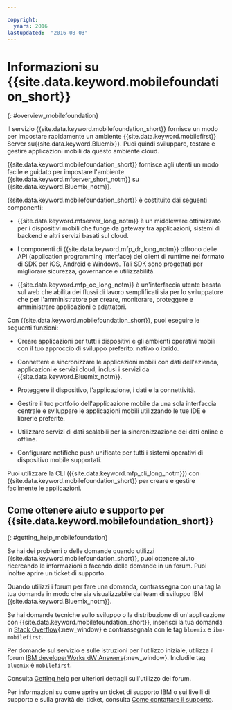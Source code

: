 ```yaml
---

copyright:
  years: 2016
lastupdated:  "2016-08-03"
---
```


#	Informazioni su {{site.data.keyword.mobilefoundation_short}}
{: #overview_mobilefoundation}

<!--Last updated: 03 August 2016
{: .last-updated}-->

Il servizio {{site.data.keyword.mobilefoundation_short}} fornisce un modo per impostare rapidamente un ambiente {{site.data.keyword.mobilefirst}} Server su{{site.data.keyword.Bluemix}}. Puoi quindi sviluppare, testare e gestire applicazioni mobili da questo ambiente cloud.

{{site.data.keyword.mobilefoundation_short}} fornisce agli utenti un modo facile e guidato per impostare l'ambiente {{site.data.keyword.mfserver_short_notm}} <!--in the {{site.data.keyword.containerlong}} --> su {{site.data.keyword.Bluemix_notm}}.

{{site.data.keyword.mobilefoundation_short}} è costituito dai seguenti componenti:

*	{{site.data.keyword.mfserver_long_notm}} è un middleware ottimizzato per i dispositivi mobili che funge da gateway tra applicazioni, sistemi di backend e altri servizi basati sul cloud.

*	I componenti di {{site.data.keyword.mfp_dr_long_notm}} offrono delle API (application programming interface) del client di runtime nel formato di SDK per iOS, Android e Windows. Tali SDK sono progettati per migliorare sicurezza, governance e utilizzabilità.

*	{{site.data.keyword.mfp_oc_long_notm}} è un'interfaccia utente basata sul web che abilita dei flussi di lavoro semplificati sia per lo sviluppatore che per l'amministratore per creare, monitorare, proteggere e amministrare applicazioni e adattatori.

Con {{site.data.keyword.mobilefoundation_short}}, puoi eseguire le seguenti funzioni:

*	Creare applicazioni per tutti i dispositivi e gli ambienti operativi mobili con il tuo approccio di sviluppo preferito: nativo o ibrido.

*	Connettere e sincronizzare le applicazioni mobili con dati dell'azienda, applicazioni e servizi cloud, inclusi i servizi da {{site.data.keyword.Bluemix_notm}}.

*	Proteggere il dispositivo, l'applicazione, i dati e la connettività.

*	Gestire il tuo portfolio dell'applicazione mobile da una sola interfaccia centrale e sviluppare le applicazioni mobili utilizzando le tue IDE e librerie preferite.

*	Utilizzare servizi di dati scalabili per la sincronizzazione dei dati online e offline.

*	Configurare notifiche push unificate per tutti i sistemi operativi di dispositivo mobile supportati.

Puoi utilizzare la CLI ({{site.data.keyword.mfp_cli_long_notm}}) con {{site.data.keyword.mobilefoundation_short}} per creare e gestire facilmente le applicazioni.

<!--{{site.data.keyword.mobilefoundation_short}} service provisions a container in your space in {{site.data.keyword.Bluemix_notm}}. You can see the details of the container that is created, view the container performance, and access the server logs from your {{site.data.keyword.Bluemix_notm}} dashboard.-->

## Come ottenere aiuto e supporto per {{site.data.keyword.mobilefoundation_short}}
{: #getting_help_mobilefoundation}

Se hai dei problemi o delle domande quando utilizzi {{site.data.keyword.mobilefoundation_short}}, puoi ottenere aiuto ricercando le informazioni o facendo delle domande in un forum. Puoi inoltre aprire un ticket di supporto.

Quando utilizzi i forum per fare una domanda, contrassegna con una tag la tua domanda in modo che sia visualizzabile dai team di sviluppo IBM {{site.data.keyword.Bluemix_notm}}.

Se hai domande tecniche sullo sviluppo o la distribuzione di un'applicazione con {{site.data.keyword.mobilefoundation_short}}, inserisci la tua domanda in [Stack Overflow](http://stackoverflow.com/search?q=ibm-mobilefirst+bluemix){:new_window} e contrassegnala con le tag `bluemix` e `ibm-mobilefirst`.

Per domande sul servizio e sulle istruzioni per l'utilizzo iniziale, utilizza il forum [IBM developerWorks dW Answers](https://developer.ibm.com/answers/topics/mobilefirst/?smartspace=bluemix){:new_window}. Includile tag `bluemix` e  `mobilefirst`.

Consulta [Getting help](https://www.{DomainName}/docs/support/index.html#getting-help) per ulteriori dettagli sull'utilizzo dei forum.

Per informazioni su come aprire un ticket di supporto IBM o sui livelli di supporto e sulla gravità dei ticket, consulta [Come contattare il supporto](https://www.{DomainName}/docs/support/index.html#contacting-support).
